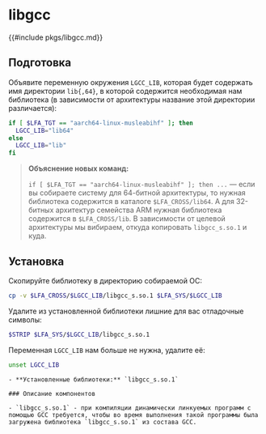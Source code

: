 # libgcc

{{#include pkgs/libgcc.md}}

## Подготовка

Объявите переменную окружения `LGCC_LIB`, которая будет содержать имя директории `lib{,64}`, в которой содержится необходимая нам библиотека (в зависимости от архитектуры название этой директории различается):

```bash
if [ $LFA_TGT == "aarch64-linux-musleabihf" ]; then
  LGCC_LIB="lib64"
else
  LGCC_LIB="lib"
fi
```

> **Объяснение новых команд:**
>
> `if [ $LFA_TGT == "aarch64-linux-musleabihf" ]; then ...` — если вы собираете систему для 64-битной архитектуры, то нужная библиотека содержится в каталоге `$LFA_CROSS/lib64`. А для 32-битных архитектур семейства ARM нужная библиотека содержится в `$LFA_CROSS/lib`. В зависимости от целевой архитектуры мы вибираем, откуда копировать `libgcc_s.so.1` и куда.

## Установка

Скопируйте библиотеку в директорию собираемой ОС:

```bash
cp -v $LFA_CROSS/$LGCC_LIB/libgcc_s.so.1 $LFA_SYS/$LGCC_LIB
```

Удалите из установленной библиотеки лишние для вас отладочные символы:

```bash
$STRIP $LFA_SYS/$LGCC_LIB/libgcc_s.so.1
```

Переменная `LGCC_LIB` нам больше не нужна, удалите её:

```bash
unset LGCC_LIB
```

~~~admonish note title="Содержимое пакета" collapsible=true
- **Установленные библиотеки:** `libgcc_s.so.1`

### Описание компонентов

- `libgcc_s.so.1` - при компиляции динамически линкуемых программ с помощью GCC требуется, чтобы во время выполнения такой программы была загружена библиотека `libgcc_s.so.1` из состава GCC.
~~~
